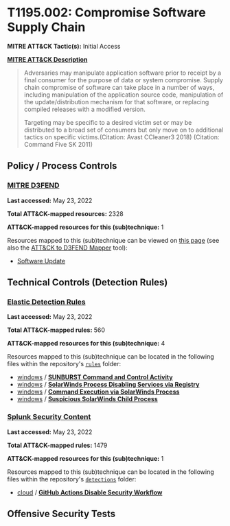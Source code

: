 # T1195.002: Compromise Software Supply Chain
**MITRE ATT&CK Tactic(s):** Initial Access

**[MITRE ATT&CK Description](https://attack.mitre.org/techniques/T1195/002)**
<blockquote>Adversaries may manipulate application software prior to receipt by a final consumer for the purpose of data or system compromise. Supply chain compromise of software can take place in a number of ways, including manipulation of the application source code, manipulation of the update/distribution mechanism for that software, or replacing compiled releases with a modified version.

Targeting may be specific to a desired victim set or may be distributed to a broad set of consumers but only move on to additional tactics on specific victims.(Citation: Avast CCleaner3 2018) (Citation: Command Five SK 2011)  </blockquote>

## Policy / Process Controls
### [MITRE D3FEND](https://d3fend.mitre.org/)
**Last accessed:** May 23, 2022

**Total ATT&CK-mapped resources:** 2328

**ATT&CK-mapped resources for this (sub)technique:** 1

Resources mapped to this (sub)technique can be viewed on [this page](https://d3fend.mitre.org/) (see also the [ATT&CK to D3FEND Mapper](https://d3fend.mitre.org/tools/attack-mapper) tool):

* [Software Update](https://d3fend.mitre.org/technique/d3f:SoftwareUpdate)

## Technical Controls (Detection Rules)
### [Elastic Detection Rules](https://github.com/elastic/detection-rules)
**Last accessed:** May 23, 2022

**Total ATT&CK-mapped rules:** 560

**ATT&CK-mapped resources for this (sub)technique:** 4

Resources mapped to this (sub)technique can be located in the following files within the repository's <code>[rules](https://github.com/elastic/detection-rules/tree/main/rules)</code> folder:

* [windows](https://github.com/elastic/detection-rules/tree/main/rules/windows/) / **[SUNBURST Command and Control Activity](https://github.com/elastic/detection-rules/blob/main/rules/windows/command_and_control_sunburst_c2_activity_detected.toml)**
* [windows](https://github.com/elastic/detection-rules/tree/main/rules/windows/) / **[SolarWinds Process Disabling Services via Registry](https://github.com/elastic/detection-rules/blob/main/rules/windows/defense_evasion_solarwinds_backdoor_service_disabled_via_registry.toml)**
* [windows](https://github.com/elastic/detection-rules/tree/main/rules/windows/) / **[Command Execution via SolarWinds Process](https://github.com/elastic/detection-rules/blob/main/rules/windows/execution_apt_solarwinds_backdoor_child_cmd_powershell.toml)**
* [windows](https://github.com/elastic/detection-rules/tree/main/rules/windows/) / **[Suspicious SolarWinds Child Process](https://github.com/elastic/detection-rules/blob/main/rules/windows/execution_apt_solarwinds_backdoor_unusual_child_processes.toml)**

### [Splunk Security Content](https://github.com/splunk/security_content)
**Last accessed:** May 23, 2022

**Total ATT&CK-mapped rules:** 1479

**ATT&CK-mapped resources for this (sub)technique:** 1

Resources mapped to this (sub)technique can be located in the following files within the repository's <code>[detections](https://github.com/splunk/security_content/tree/develop/detections)</code> folder:

* [cloud](https://github.com/splunk/security_content/tree/develop/detections/cloud/) / **[GitHub Actions Disable Security Workflow](https://github.com/splunk/security_content/blob/develop/detections/cloud/github_actions_disable_security_workflow.yml)**


## Offensive Security Tests
